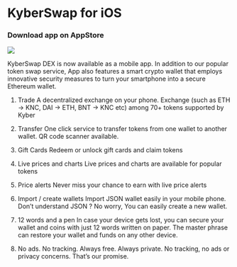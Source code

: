 # KyberSwap for iOS


### Download app on AppStore 
[<img src="https://raw.githubusercontent.com/KyberNetwork/KyberSwap-iOS/master/resources/app-store-badge.png">](https://itunes.apple.com/us/app/kyberswap/id1453691309)

KyberSwap DEX is now available as a mobile app. In addition to our popular token swap service, App also features a smart crypto wallet that employs innovative security measures to turn your smartphone into a secure Ethereum wallet. 

1. Trade
A decentralized exchange on your phone. Exchange (such as ETH -> KNC, DAI -> ETH, BNT -> KNC etc) among 70+ tokens supported by Kyber

2. Transfer
One click service to transfer tokens from one wallet to another wallet. QR code scanner available.

3. Gift Cards
Redeem or unlock gift cards and claim tokens

4. Live prices and charts
Live prices and charts are available for popular tokens

5. Price alerts
Never miss your chance to earn with live price alerts

6. Import / create wallets
Import JSON wallet easily in your mobile phone. Don’t understand JSON ? No worry, You can easily create a new wallet.

7. 12 words and a pen
In case your device gets lost, you can secure your wallet and coins with just 12 words written on paper. The master phrase can restore your wallet and funds on any other device.

8. No ads. No tracking. Always free. Always private.
No tracking, no ads or privacy concerns. That’s our promise.
